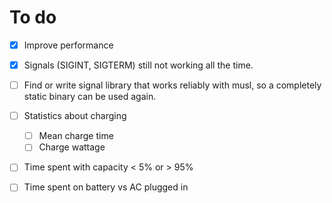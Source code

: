 # To do

- [X] Improve performance
- [X] Signals (SIGINT, SIGTERM) still not working all the time.
- [ ] Find or write signal library that works reliably with musl, so a completely static binary can be used again.
- [ ] Statistics about charging
    + [ ] Mean charge time
    + [ ] Charge wattage
- [ ] Time spent with capacity < 5% or > 95%
- [ ] Time spent on battery vs AC plugged in

